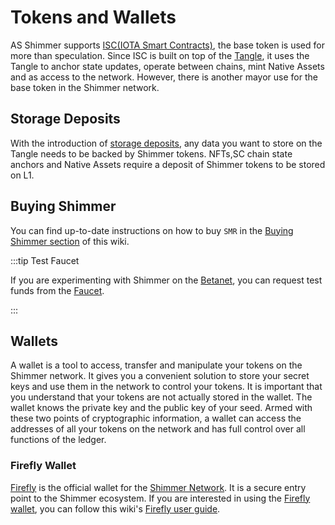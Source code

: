 # Tokens and Wallets

AS Shimmer supports [ISC(IOTA Smart Contracts)](https://wiki.iota.org/shimmer/smart-contracts/overview/), the base token
is used for more than speculation. Since ISC is built on top of
the [Tangle](https://wiki.iota.org/shimmer/learn/tangle/), it uses the Tangle to anchor state updates,
operate between chains, mint Native
Assets and as access to the network. However, there is another mayor use for the base token in the Shimmer network.

## Storage Deposits

With the introduction
of [storage deposits](https://wiki.iota.org/shimmer/introduction/explanations/what_is_stardust/storage_deposit/), any
data you want to store on the Tangle needs to be backed by Shimmer tokens. NFTs,SC chain state anchors and Native Assets
require a deposit of Shimmer tokens to be stored on L1.

## Buying Shimmer

You can find up-to-date instructions on how to buy `SMR` in
the [Buying Shimmer section](https://wiki.iota.org/shimmer/learn/token/buying/) of this wiki.

:::tip Test Faucet

If you are experimenting with Shimmer on the [Betanet](networks.md#shimmer-beta), you can request test funds from
the [Faucet](networks.md#the-faucet).

:::

## Wallets

A wallet is a tool to access, transfer and manipulate your tokens on the Shimmer network. It gives you a convenient
solution to store your secret keys and use them in the network to control your tokens. It is important that you
understand that your tokens are not actually stored in the wallet. The wallet knows the private key and the public key
of your seed. Armed with these two points of cryptographic information, a wallet can access the addresses of all your
tokens on the network and has full control over all functions of the ledger.

### Firefly Wallet

[Firefly](https://wiki.iota.org/shimmer/use/wallets/firefly/general/) is the official wallet for
the [Shimmer Network](networks.md). It is a secure entry point to the Shimmer ecosystem. If you are interested in using
the [Firefly wallet](https://firefly.iota.org/), you can follow this
wiki's [Firefly user guide](https://wiki.iota.org/shimmer/use/wallets/firefly/user-guide/).